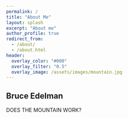 ```yaml
---
permalink: /
title: "About Me"
layout: splash
excerpt: "About me"
author_profile: true
redirect_from: 
  - /about/
  - /about.html
header:
  overlay_color: "#000"
  overlay_filter: "0.5"
  overlay_image: /assets/images/mountain.jpg
---
```



## Bruce Edelman
 
DOES THE MOUNTAIN WORK?
